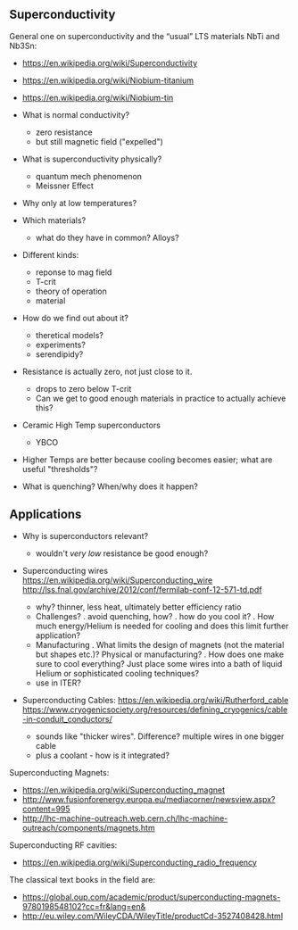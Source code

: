 Superconductivity
------------------------------------------------

General one on superconductivity and the “usual” LTS materials NbTi and Nb3Sn:
* https://en.wikipedia.org/wiki/Superconductivity
* https://en.wikipedia.org/wiki/Niobium-titanium
* https://en.wikipedia.org/wiki/Niobium-tin


* What is normal conductivity?
  - zero resistance
  - but still magnetic field ("expelled")
* What is superconductivity physically?
  - quantum mech phenomenon
  - Meissner Effect
* Why only at low temperatures?
* Which materials? 
  - what do they have in common? Alloys?
* Different kinds:
  - reponse to mag field
  - T-crit
  - theory of operation
  - material
* How do we find out about it?
  - theretical models?
  - experiments?
  - serendipidy?
* Resistance is actually zero, not just close to it.
  - drops to zero below T-crit
  - Can we get to good enough materials in practice to actually achieve this?
* Ceramic High Temp superconductors
  - YBCO
* Higher Temps are better because cooling becomes easier;
  what are useful "thresholds"?
* What is quenching? When/why does it happen?

Applications
---------------------------------------------------
* Why is superconductors relevant?
  - wouldn't *very low* resistance be good enough?

* Superconducting wires
    https://en.wikipedia.org/wiki/Superconducting_wire
    http://lss.fnal.gov/archive/2012/conf/fermilab-conf-12-571-td.pdf
  - why? thinner, less heat, ultimately better efficiency ratio
  - Challenges?
    . avoid quenching, how?
    . how do you cool it?
    . How much energy/Helium is needed for cooling and does this limit further application?
  - Manufacturing
    . What limits the design of magnets (not the material but shapes etc.)? Physical or manufacturing?
    . How does one make sure to cool everything? Just place some wires into a bath of liquid Helium or sophisticated cooling techniques?
  - use in ITER?

* Superconducting Cables:
    https://en.wikipedia.org/wiki/Rutherford_cable
    https://www.cryogenicsociety.org/resources/defining_cryogenics/cable-in-conduit_conductors/
  - sounds like "thicker wires". Difference? 
    multiple wires in one bigger cable
  - plus a coolant - how is it integrated?


Superconducting Magnets:
* https://en.wikipedia.org/wiki/Superconducting_magnet
* http://www.fusionforenergy.europa.eu/mediacorner/newsview.aspx?content=995
* http://lhc-machine-outreach.web.cern.ch/lhc-machine-outreach/components/magnets.htm

Superconducting RF cavities:
* https://en.wikipedia.org/wiki/Superconducting_radio_frequency
 
The classical text books in the field are:
* https://global.oup.com/academic/product/superconducting-magnets-9780198548102?cc=fr&lang=en&
* http://eu.wiley.com/WileyCDA/WileyTitle/productCd-3527408428.html
